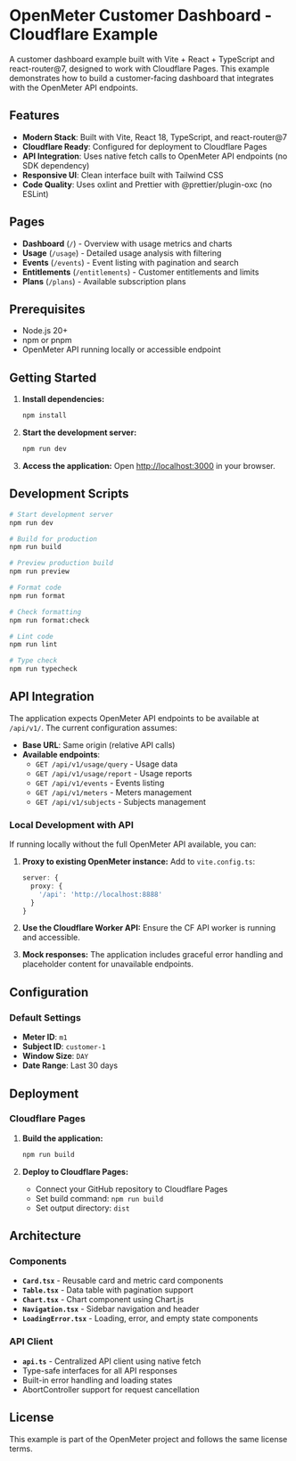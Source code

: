 # OpenMeter Customer Dashboard - Cloudflare Example

A customer dashboard example built with Vite + React + TypeScript and react-router@7, designed to work with Cloudflare Pages. This example demonstrates how to build a customer-facing dashboard that integrates with the OpenMeter API endpoints.

## Features

- **Modern Stack**: Built with Vite, React 18, TypeScript, and react-router@7
- **Cloudflare Ready**: Configured for deployment to Cloudflare Pages
- **API Integration**: Uses native fetch calls to OpenMeter API endpoints (no SDK dependency)
- **Responsive UI**: Clean interface built with Tailwind CSS
- **Code Quality**: Uses oxlint and Prettier with @prettier/plugin-oxc (no ESLint)

## Pages

- **Dashboard** (`/`) - Overview with usage metrics and charts
- **Usage** (`/usage`) - Detailed usage analysis with filtering
- **Events** (`/events`) - Event listing with pagination and search
- **Entitlements** (`/entitlements`) - Customer entitlements and limits
- **Plans** (`/plans`) - Available subscription plans

## Prerequisites

- Node.js 20+
- npm or pnpm
- OpenMeter API running locally or accessible endpoint

## Getting Started

1. **Install dependencies:**

   ```bash
   npm install
   ```

2. **Start the development server:**

   ```bash
   npm run dev
   ```

3. **Access the application:**
   Open [http://localhost:3000](http://localhost:3000) in your browser.

## Development Scripts

```bash
# Start development server
npm run dev

# Build for production
npm run build

# Preview production build
npm run preview

# Format code
npm run format

# Check formatting
npm run format:check

# Lint code
npm run lint

# Type check
npm run typecheck
```

## API Integration

The application expects OpenMeter API endpoints to be available at `/api/v1/`. The current configuration assumes:

- **Base URL**: Same origin (relative API calls)
- **Available endpoints**:
  - `GET /api/v1/usage/query` - Usage data
  - `GET /api/v1/usage/report` - Usage reports
  - `GET /api/v1/events` - Events listing
  - `GET /api/v1/meters` - Meters management
  - `GET /api/v1/subjects` - Subjects management

### Local Development with API

If running locally without the full OpenMeter API available, you can:

1. **Proxy to existing OpenMeter instance:**
   Add to `vite.config.ts`:

   ```typescript
   server: {
     proxy: {
       '/api': 'http://localhost:8888'
     }
   }
   ```

2. **Use the Cloudflare Worker API:** Ensure the CF API worker is running and accessible.

3. **Mock responses:** The application includes graceful error handling and placeholder content for unavailable endpoints.

## Configuration

### Default Settings

- **Meter ID**: `m1`
- **Subject ID**: `customer-1`
- **Window Size**: `DAY`
- **Date Range**: Last 30 days

## Deployment

### Cloudflare Pages

1. **Build the application:**

   ```bash
   npm run build
   ```

2. **Deploy to Cloudflare Pages:**
   - Connect your GitHub repository to Cloudflare Pages
   - Set build command: `npm run build`
   - Set output directory: `dist`

## Architecture

### Components

- **`Card.tsx`** - Reusable card and metric card components
- **`Table.tsx`** - Data table with pagination support
- **`Chart.tsx`** - Chart component using Chart.js
- **`Navigation.tsx`** - Sidebar navigation and header
- **`LoadingError.tsx`** - Loading, error, and empty state components

### API Client

- **`api.ts`** - Centralized API client using native fetch
- Type-safe interfaces for all API responses
- Built-in error handling and loading states
- AbortController support for request cancellation

## License

This example is part of the OpenMeter project and follows the same license terms.
